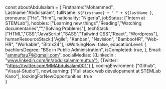 const aboutAbdulsalam = {
    Firstname:"Mohammed",
    Lastname:"Abdulsalam",
    fullName: `${Firstname} + " " + ${lastName }`,
    pronouns: ["He", "Him"],
    nationality: "Nigeria",
    jobStatus: ["Intern at STEMLab"],
    hobbies: ["Learning new things","Reading","Watching documentaries","","Solving Problems"],
    techStack:["HTML","CSS","JavaScript","SASS","Tailwind CSS","React", "Wordpress"],
    humanResourceStack:["Agile", "Kanban", "Navision", "BambooHR", "Web-HR", "Workable", "Bitrix24"],
    isWorkingNow: false,
    educationLevel: {
        bachlorsDegree: "BSc in Public Administration",
        isCompleted: true,
    },
    Email: "ammuftau74@gmail.com",
    socialMedias: [{Linkedin : "www.linkedin.com/in/abdulsalammmuftua"}, {Twitter: "https://twitter.com/MMAbdulsalam001"},],
    codingEnviroment: ["Github", "Visual-Studio"],
    nowLearning: ["Full stack web developement at STEMLab Kano"],
    lookingForNewOpportunities: true    
}
